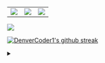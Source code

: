 <table border="0" cellspacing="0" cellpadding="0" align="center">
  <tr border="0">
    <td border="0">
      <a href="https://github.com/darko5r">  
        <img align="center" src="https://github-readme-stats.vercel.app/api?username=darko5r&theme=transparent&show_icons=true&hide_border=true&text_bold=true&card_width=200" /> 
      </a> 
    </td>
    <td>
      <a href="https://github.com/darko5r">  
        <img align="center" src="https://github-readme-stats.vercel.app/api/top-langs/?username=darko5r&layout=compact&theme=transparent&hide_border=true&text_bold=true&card_width=280" /> 
      </a>  
    </td>
    <td>
      <a href="https://github.com/darko5r/darko5r.github.io">  
        <img align="center" src="https://github-readme-stats.vercel.app/api/pin/?username=darko5r&repo=darko5r.github.io&theme=transparent&hide_border=true" /> 
      </a>
    </td>
  </tr>
</table>

<a href="https://github.com/darko5r/darko5r">  
        <img align="center" src="https://github-readme-streak-stats.herokuapp.com/?user=darko5r&theme=blue-green" />

[![DenverCoder1's github streak](https://github-readme-streak-stats.herokuapp.com/?user=darko5r&theme=blue-green)](https://github.com/darko5r/github-readme-streak-stats)

<details>
  <summary>

  </summary>

      Check later...

</details>
